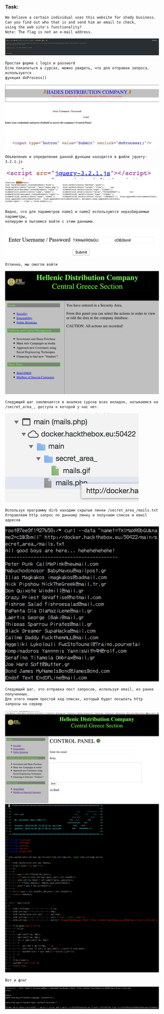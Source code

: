 ### Task:
```
We believe a certain individual uses this website for shady business.
Can you find out who that is and send him an email to check,
using the web site's functionality?
Note: The flag is not an e-mail address.
```

![img](https://github.com/Zulbukharov/CTF/blob/master/hdc/img/1.png "1")

```
Простая форма с login и password
Если покапаться в сурсах, можно увидеть, что для отправки запроса, используется
функция doProcess()
```
![img](https://github.com/Zulbukharov/CTF/blob/master/hdc/img/2.png "3")
![img](https://github.com/Zulbukharov/CTF/blob/master/hdc/img/4.png "4")
```
Объявление и определение данной функции находится в файле jquery-3.2.1.js
```
![img](https://github.com/Zulbukharov/CTF/blob/master/hdc/img/3.png "2")
![img](https://github.com/Zulbukharov/CTF/blob/master/hdc/img/5.png "5")
```
Видно, что для параметров name1 и name2 используются неразбираемые параметры,
копируем и пытаемся войти с этим данными.
```
![img](https://github.com/Zulbukharov/CTF/blob/master/hdc/img/8.png "5")
```
Отлично, мы смогли войти
```
![img](https://github.com/Zulbukharov/CTF/blob/master/hdc/img/9.png "5")
```
Следующий шаг заключается в анализе сурсов всех вкладок, натыкаемся на
/secret_area_, доступа к которой у нас нет.
```
![img](https://github.com/Zulbukharov/CTF/blob/master/hdc/img/7.png "6")
```
Используя программу dirb находим скрытые линки /secret_area_/mails.txt
Отправляем http запрос по данному линку и получаем список и email адресов
```
![img](https://github.com/Zulbukharov/CTF/blob/master/hdc/img/10.png "6")
```
Следующий шаг, это отправка пост запросов, используя email, из ранее полученных.
Для этого пишем простой код плюсах, который будет посылать http запросы на сервер
```
![img](https://github.com/Zulbukharov/CTF/blob/master/hdc/img/6.png "6")
![img](https://github.com/Zulbukharov/CTF/blob/master/hdc/img/11.png "6")
```
Вот и флаг
```
![img](https://github.com/Zulbukharov/CTF/blob/master/hdc/img/12.png "6")

